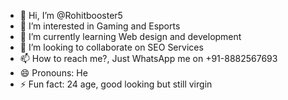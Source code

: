 - 👋 Hi, I’m @Rohitbooster5
- 👀 I’m interested in Gaming and Esports
- 🌱 I’m currently learning Web design and development
- 💞️ I’m looking to collaborate on SEO Services
- 📫 How to reach me?, Just WhatsApp me on +91-8882567693
- 😄 Pronouns: He
- ⚡ Fun fact: 24 age, good looking but still virgin

<!---
Rohitbooster5/Rohitbooster5 is a ✨ special ✨ repository because its `README.md` appears on your GitHub profile.
You can click the Preview link to take a look at your changes.
--->
